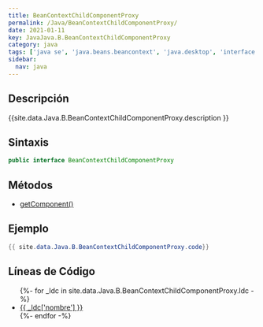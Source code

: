 ```yaml
---
title: BeanContextChildComponentProxy
permalink: /Java/BeanContextChildComponentProxy/
date: 2021-01-11
key: JavaJava.B.BeanContextChildComponentProxy
category: java
tags: ['java se', 'java.beans.beancontext', 'java.desktop', 'interface java', 'Java 1.2']
sidebar: 
  nav: java
---
```


## Descripción
{{site.data.Java.B.BeanContextChildComponentProxy.description }}

## Sintaxis
~~~java
public interface BeanContextChildComponentProxy
~~~

## Métodos
* [getComponent()](/Java/BeanContextChildComponentProxy/getComponent)

## Ejemplo
~~~java
{{ site.data.Java.B.BeanContextChildComponentProxy.code}}
~~~

## Líneas de Código
<ul>
{%- for _ldc in site.data.Java.B.BeanContextChildComponentProxy.ldc -%}
   <li>
       <a href="{{_ldc['url'] }}">{{ _ldc['nombre'] }}</a>
   </li>
{%- endfor -%}
</ul>
